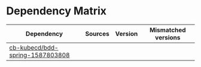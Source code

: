 # Dependency Matrix

Dependency | Sources | Version | Mismatched versions
---------- | ------- | ------- | -------------------
[cb-kubecd/bdd-spring-1587803808](https://github.com/cb-kubecd/bdd-spring-1587803808.git) |  | []() | 
